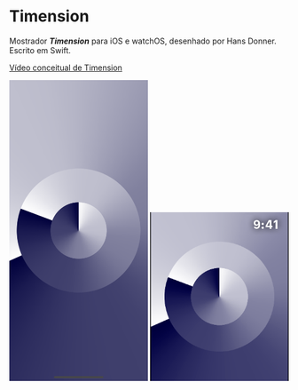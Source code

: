 # Timension
Mostrador **_Timension_** para iOS e watchOS, desenhado por Hans Donner. Escrito em Swift.

[Vídeo conceitual de Timension](https://www.youtube.com/watch?v=_UcegTSodQY)

<div class="row">
  <img src="Screenshots%20%26%20Resources/Raw%20Screenshots/Simulator%20Screen%20Shot%20-%20iPhone%20X%20-%202019-06-11%20at%2010.53.30.png" alt="iPhone Screenshot" width="250"/>
  <img src="Screenshots%20%26%20Resources/Raw%20Screenshots/Simulator%20Screen%20Shot%20-%20Apple%20Watch%20Series%204%20-%2044mm%20-%202019-06-11%20at%2010.59.10.png" alt="Apple Watch Screenshot" width="250"/>
</div>
